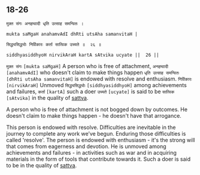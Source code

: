 ## 18-26


```shloka-sa
मुक्त संगः अनहम्वादी धृति उत्साह समन्वितः ।
```
```shloka-sa-hk
mukta saMgaH anahamvAdI dhRti utsAha samanvitaH |
```
```shloka-sa
सिद्ध्यसिद्ध्योः निर्विकारः कर्ता सात्विक उच्यते ॥  २६ ॥
```
```shloka-sa-hk
siddhyasiddhyoH nirvikAraH kartA sAtvika ucyate ||  26 ||
```

`मुक्त संगः` `[mukta saMgaH]` A person who is free of attachment, `अनहम्वादी` `[anahamvAdI]` who doesn't claim to make things happen `धृति उत्साह समन्वितः` `[dhRti utsAha samanvitaH]` is endowed with resolve and enthusiasm. `निर्विकारः` `[nirvikAraH]` Unmoved `सिद्ध्यसिद्ध्योः` `[siddhyasiddhyoH]` among achievements and failures, `कर्ता` `[kartA]` such a doer `उच्यते` `[ucyate]` is said to be `सात्विक` `[sAtvika]` in the quality of [sattva](sattva).



A person who is free of attachment is not bogged down by outcomes. He doesn't claim to make things happen - he doesn't have that arrogance.



This person is endowed with resolve. Difficulties are inevitable in the journey to complete any work we’ve begun. Enduring those difficulties is called 'resolve'. 
The person is endowed with enthusiasm - it's the strong will that comes from eagerness and devotion. He is unmoved among achievements and failures - in activities such as war and in acquiring materials in the form of tools that contribute towards it. 
Such a doer is said to be in the quality of [sattva](sattva).

